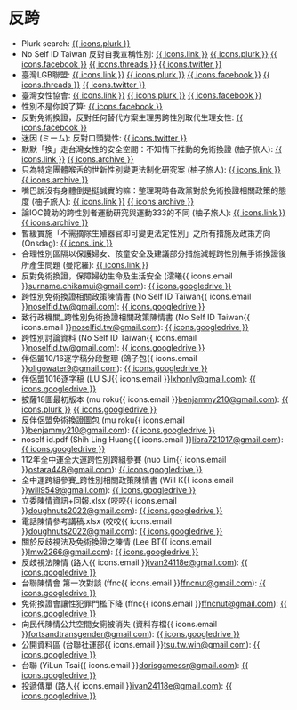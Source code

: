 # 反跨
- Plurk search: [{{ icons.plurk }}](https://www.plurk.com/search?q=%E8%B7%A8%E6%80%A7)
- No Self ID Taiwan 反對自我宣稱性別: [{{ icons.link }}](https://noselfidtw.cc) [{{ icons.plurk }}](https://www.plurk.com/y_luren) [{{ icons.facebook }}](https://www.facebook.com/noselfidtwcc) [{{ icons.threads }}](https://www.threads.com/@noselfidtw) [{{ icons.twitter }}](https://x.com/NoSelfID_tw)
- 臺灣LGB聯盟: [{{ icons.link }}](https://www.lgballiance.tw) [{{ icons.plurk }}](https://www.plurk.com/lgballiance_TW) [{{ icons.facebook }}](https://www.facebook.com/lgballianceTW/) [{{ icons.threads }}](https://www.threads.com/@lgballiancetw) [{{ icons.twitter }}](https://x.com/lgballiance_TW/)
- 臺灣女性協會: [{{ icons.link }}](https://twa.ngo) [{{ icons.plurk }}](https://www.plurk.com/TWAofficial) [{{ icons.facebook }}](https://www.facebook.com/profile/61575118713480/)
- 性別不是你說了算: [{{ icons.facebook }}](https://www.facebook.com/noselfIDtw)
- 反對免術換證，反對任何替代方案生理男跨性別取代生理女性: [{{ icons.facebook }}](https://www.facebook.com/profile/100087798510446)
- 迷因 (ミーム): 反對口頭變性: [{{ icons.twitter }}](https://x.com/memetranspolicy)
- 默默「換」走台灣女性的安全空間：不知情下推動的免術換證 (柚子旅人): [{{ icons.link }}](https://pomeloswarehouse.blogspot.com/2021/11/blog-post.html) [{{ icons.archive }}](https://web.archive.org/web/20220219162643/https://pomeloswarehouse.blogspot.com/2021/11/blog-post.html)
- 只為特定團體喉舌的世新性別變更法制化研究案 (柚子旅人): [{{ icons.link }}](https://pomeloswarehouse.blogspot.com/2022/03/blog-post.html) [{{ icons.archive }}](https://web.archive.org/web/20231125082347/https://pomeloswarehouse.blogspot.com/2022/03/blog-post.html)
- 嘴巴說沒有身體倒是挺誠實的嘛：整理現時各政黨對於免術換證相關政策的態度 (柚子旅人): [{{ icons.link }}](https://pomeloswarehouse.blogspot.com/2023/09/blog-post.html) [{{ icons.archive }}](https://web.archive.org/web/20231111220317/https://pomeloswarehouse.blogspot.com/2023/09/blog-post.html)
- 論IOC贊助的跨性別者運動研究與運動333的不同 (柚子旅人): [{{ icons.link }}](https://pomeloswarehouse.blogspot.com/2024/08/ioc333.html) [{{ icons.archive }}](https://web.archive.org/web/20240913081130/https://pomeloswarehouse.blogspot.com/2024/08/ioc333.html)
- 暫緩實施「不需摘除生殖器官即可變更法定性別」之所有措施及政策方向 (Onsdag): [{{ icons.link }}](https://join.gov.tw/idea/detail/14cb42cb-688b-4331-ac1c-f152c6ef16f7)
- 合理性別區隔以保護婦女、孩童安全及建議部分措施減輕跨性別無手術換證後所產生問題 (曼陀羅): [{{ icons.link }}](https://join.gov.tw/idea/detail/315aeade-80b5-4d46-9ba7-a04924268d9a)
- 反對免術換證，保障婦幼生命及生活安全 (澐曦{{ icons.email }}surname.chikamui@gmail.com): [{{ icons.googledrive }}](https://drive.google.com/drive/folders/1oRqpqOOOpBSlqOT9h_Dh-7Vn3tWqPBWi)
- 跨性別免術換證相關政策陳情書 (No Self ID Taiwan{{ icons.email }}noselfid.tw@gmail.com): [{{ icons.googledrive }}](https://drive.google.com/file/d/1T6jQZJcXZG-fnzcx3d4NnKLuaF0JDNlx/view)
- 致行政機關_跨性別免術換證相關政策陳情書 (No Self ID Taiwan{{ icons.email }}noselfid.tw@gmail.com): [{{ icons.googledrive }}](https://drive.google.com/file/d/1BJvwGLny3p9B3fskPkWVGptGvIBjDUp3/view)
- 跨性別討論資料 (No Self ID Taiwan{{ icons.email }}noselfid.tw@gmail.com): [{{ icons.googledrive }}](https://docs.google.com/document/d/1uRurmzg7AkHNsMv_MMIAWl_qUEs1VJiCLroBKpyI3D8/view)
- 伴侶盟10/16逐字稿分段整理 (鴿子包{{ icons.email }}oligowater9@gmail.com): [{{ icons.googledrive }}](https://docs.google.com/document/d/1B7Vj3wzNgkNPpRGcK8_rnL42xqtidcpeQQgEDqqu2UI/view)
- 伴侶盟1016逐字稿 (LU SJ{{ icons.email }}lxhonly@gmail.com): [{{ icons.googledrive }}](https://docs.google.com/document/d/1sNEAfvtjeFrmfokqwMbLizjAG_sov9niyPdDe-IAWEo/view)
- 披薩18圖最初版本 (mu roku{{ icons.email }}benjammy210@gmail.com): [{{ icons.plurk }}](https://www.plurk.com/p/olmgtc) [{{ icons.googledrive }}](https://drive.google.com/drive/folders/1tOqKpLCx2AwLMfkj4DViQjVTOw2eyebt)
- 反伴侶盟免術換證圖包 (mu roku{{ icons.email }}benjammy210@gmail.com): [{{ icons.googledrive }}](https://drive.google.com/file/d/1UPoVrLLbsC_s7A9FM8AZsN-cWn5vz4T1/view)
- noself id.pdf (Shih Ling Huang{{ icons.email }}libra721017@gmail.com): [{{ icons.googledrive }}](https://drive.google.com/file/d/13UC_LxvXo2yKaoI5pvf5KPZW-dLuuAAG/view)
- 112年全中運全大運跨性別跨組參賽 (nuo Lim{{ icons.email }}ostara448@gmail.com): [{{ icons.googledrive }}](https://drive.google.com/drive/folders/1Fg59Qr60pj4GOnM33IT7OEv3dFpQ1JWy)
- 全中運跨組參賽_跨性別相關政策陳情書 (Will K{{ icons.email }}will9549@gmail.com): [{{ icons.googledrive }}](https://drive.google.com/file/d/1hvYd7XYYNFNI6XLohR-BjcvjEYcdknCR/view)
- 立委陳情資訊+回報.xlsx (咬咬{{ icons.email }}doughnuts2022@gmail.com): [{{ icons.googledrive }}](https://docs.google.com/spreadsheets/d/1B-95Bdl4kRaKQsTo7hmS23xyZgqSKZKHut18ErAMPsE/view)
- 電話陳情參考講稿.xlsx (咬咬{{ icons.email }}doughnuts2022@gmail.com): [{{ icons.googledrive }}](https://docs.google.com/spreadsheets/d/1hm9wOmund1O6tVZqgRNM6AywCHkuc_mV_QhbXH-FUGI/view)
- 關於反歧視法及免術換證之陳情 (Lee BT{{ icons.email }}lmw2266@gmail.com): [{{ icons.googledrive }}](https://docs.google.com/document/d/1sM72aajGPoXHFz0Zdi5nUMXsHwqwlKiS/view)
- 反歧視法陳情 (路人{{ icons.email }}ivan24118e@gmail.com): [{{ icons.googledrive }}](https://drive.google.com/drive/folders/1zxrPIV7S7ntGj6AWscxC4Rz_6br40a3B)
- 台聯陳情會 第一次對談 (ffnc{{ icons.email }}ffncnut@gmail.com): [{{ icons.googledrive }}](https://docs.google.com/document/d/1GF-qpCE2eQFk-2Ppd_-S59mtxbxUhbGZUmVqKYsyAOI/view)
- 免術換證會讓性犯罪門檻下降 (ffnc{{ icons.email }}ffncnut@gmail.com): [{{ icons.googledrive }}](https://docs.google.com/document/d/1GzjYJWibwFAZY0ztJo81lDSM_G5dTEm8ftVadnhA4XU/view)
- 向民代陳情公共空間女廁被消失 (資料存檔{{ icons.email }}fortsandtransgender@gmail.com): [{{ icons.googledrive }}](https://docs.google.com/document/d/1nKxSmP4aBZzB1e6wNjgQP7K8MDdSBPF-/view)
- 公開資料區 (台聯社運部{{ icons.email }}tsu.tw.win@gmail.com): [{{ icons.googledrive }}](https://drive.google.com/drive/folders/1HwTiXDX3S0FQiEeMIgf-yClL39IJZ_B1)
- 台聯 (YiLun Tsai{{ icons.email }}dorisgamessr@gmail.com): [{{ icons.googledrive }}](https://drive.google.com/drive/folders/15On1xYygBuj4wQBKd1aKN4S-sKs4xhRb)
- 投遞傳單 (路人{{ icons.email }}ivan24118e@gmail.com): [{{ icons.googledrive }}](https://drive.google.com/file/d/14IuKdWwrmDQw4fvnCWzlAqP6zDJ1h6oT/view)
